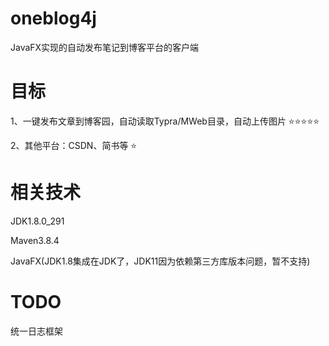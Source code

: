 # oneblog4j
JavaFX实现的自动发布笔记到博客平台的客户端

# 目标
1、一键发布文章到博客园，自动读取Typra/MWeb目录，自动上传图片 ⭐️⭐️⭐️⭐️⭐️

2、其他平台：CSDN、简书等 ️⭐️

# 相关技术

JDK1.8.0_291

Maven3.8.4

JavaFX(JDK1.8集成在JDK了，JDK11因为依赖第三方库版本问题，暂不支持)

# TODO

统一日志框架